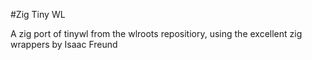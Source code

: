 #Zig Tiny WL

A zig port of tinywl from the wlroots repositiory, using the excellent zig wrappers by Isaac Freund
